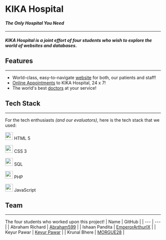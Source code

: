 # KIKA Hospital
#### _The Only Hospital You Need_
---
##### KIKA Hospital is a joint effort of four students who wish to explore the world of websites and databases.

## Features
---
- World-class, easy-to-navigate [website](https://emperorarthurix.github.io/KIKA-Hospital/index.html) for both, our patients and staff!
- [Online Appointments](https://emperorarthurix.github.io/KIKA-Hospital/appointment.html) to KIKA Hospital, 24 x 7!
- The world's best [doctors](https://emperorarthurix.github.io/KIKA-Hospital/doctors.html) at your service!

## Tech Stack
---
For the tech enthusiasts _(and our evaluators)_, here is the tech stack that we used:

<img src="https://upload.wikimedia.org/wikipedia/commons/thumb/6/61/HTML5_logo_and_wordmark.svg/1200px-HTML5_logo_and_wordmark.svg.png" height="25" width="25"/> HTML 5

<img src="https://upload.wikimedia.org/wikipedia/commons/thumb/d/d5/CSS3_logo_and_wordmark.svg/1200px-CSS3_logo_and_wordmark.svg.png" height="25" width="25"/> CSS 3

<img src="https://www.freeiconspng.com/thumbs/sql-server-icon-png/sql-server-icon-png-29.png" height="25" width="25"/> SQL

<img src="https://www.php.net/images/logos/new-php-logo.svg" height="25" width="25"/> PHP

<img src="https://www.freepnglogos.com/uploads/javascript-png/javascript-vector-logo-yellow-png-transparent-javascript-vector-12.png" height="25" width="25"/> JavaScript

## Team
---
The four students who worked upon this project!
| Name | GitHub |
| --- | --- |
| Abraham Richard | [Abraham599](https://github.com/Abraham599) |
| Ishaan Pandita | [EmperorArthurIX](https://github.com/EmperorArthurIX) |
| Keyur Pawar | [Keyur Pawar](https://github.com/keyurp9) |
| Krunal Bhere | [MORGUE28](https://github.com/MORGUE28) |
